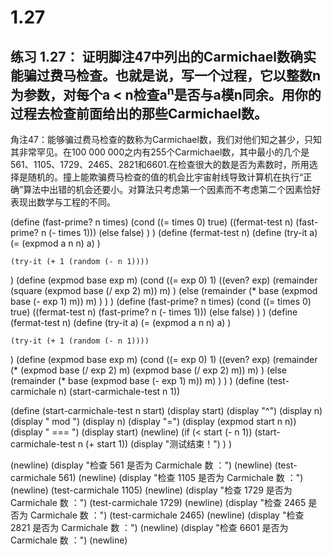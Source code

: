 # 1.27

## 练习 1.27： 证明脚注47中列出的Carmichael数确实能骗过费马检查。也就是说，写一个过程，它以整数n为参数，对每个a < n检查a<sup>n</sup>是否与a模n同余。用你的过程去检查前面给出的那些Carmichael数。

角注47：能够骗过费马检查的数称为Carmichael数，我们对他们知之甚少，只知其非常罕见。在100 000 000之内有255个Carmichael数，其中最小的几个是561、1105、1729、2465、2821和6601.在检查很大的数是否为素数时，所用选择是随机的。撞上能欺骗费马检查的值的机会比宇宙射线导致计算机在执行“正确”算法中出错的机会还要小。对算法只考虑第一个因素而不考虑第二个因素恰好表现出数学与工程的不同。

<link rel="stylesheet" type="text/css" href="../../coding-js/deps/codemirror/lib/codemirror.css" />
<link rel="stylesheet" type="text/css" href="../../coding-js/coding.css" />
<link rel="stylesheet" type="text/css" href="../../coding-js/base.css" />

<script src="../../coding-js/deps/codemirror/lib/codemirror.js"></script>
<script src="../../coding-js/deps/jquery.min.js"></script>
<script src="../../coding-js/coding.js"> </script>

<script src="../../coding-js/deps/codemirror/mode/scheme/scheme.js"></script>

<script>
  c = new CodingJS('../../coding-js/');
</script>

<div id="scheme-1">
(define (fast-prime? n times)
    (cond ((= times 0) true)
        ((fermat-test n) (fast-prime? n (- times 1)))
        (else false)
    )
)
(define (fermat-test n)
    (define (try-it a)
        (= (expmod a n n) a)
    )

    (try-it (+ 1 (random (- n 1))))
)
(define (expmod base exp m)
    (cond ((= exp 0) 1)
        ((even? exp)
            (remainder (square (expmod base (/ exp 2) m))
            m)
        )
        (else
            (remainder (* base (expmod base (- exp 1) m))
            m)
        )
    )
)
(define (fast-prime? n times)
    (cond ((= times 0) true)
        ((fermat-test n) (fast-prime? n (- times 1)))
        (else false)
    )
)
(define (fermat-test n)
    (define (try-it a)
        (= (expmod a n n) a)
    )

    (try-it (+ 1 (random (- n 1))))
)
(define (expmod base exp m)
    (cond ((= exp 0) 1)
        ((even? exp)
            (remainder (* (expmod base (/ exp 2) m) (expmod base (/ exp 2) m))
            m)
        )
        (else
            (remainder (* base (expmod base (- exp 1) m))
            m)
        )
    )
)
(define (test-carmichale n)
    (start-carmichale-test n 1))

(define (start-carmichale-test n start)
    (display start)
    (display "^")
    (display n)
    (display " mod ")
    (display n)
    (display "=")
    (display (expmod start n n))
    (display " === ")
    (display start)
    (newline)
    (if (< start (- n 1))
        (start-carmichale-test n (+ start 1))
        (display "测试结束！")
    )
)

(newline)
(display "检查 561 是否为 Carmichale 数 ：")
(newline)
(test-carmichale 561)
(newline)
(display "检查 1105 是否为 Carmichale 数 ：")
(newline)
(test-carmichale 1105)
(newline)
(display "检查 1729 是否为 Carmichale 数 ：")
(test-carmichale 1729)
(newline)
(display "检查 2465 是否为 Carmichale 数 ：")
(test-carmichale 2465)
(newline)
(display "检查 2821 是否为 Carmichale 数 ：")
(newline)
(display "检查 6601 是否为 Carmichale 数 ：")
(newline)
</div>


<script>
  c.prompt("scheme-1");
</script>
